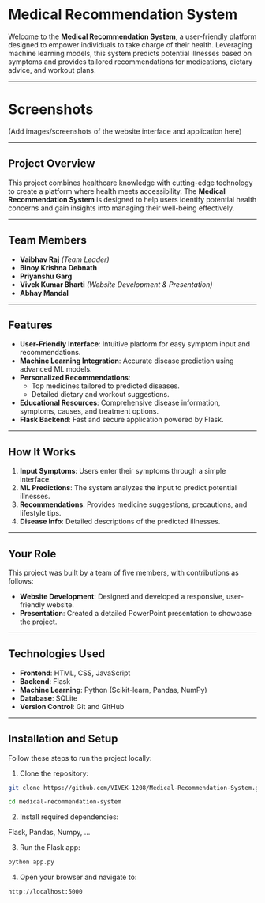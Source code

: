 # Medical Recommendation System

Welcome to the **Medical Recommendation System**, a user-friendly platform designed to empower individuals to take charge of their health. Leveraging machine learning models, this system predicts potential illnesses based on symptoms and provides tailored recommendations for medications, dietary advice, and workout plans.

---

# Screenshots
(Add images/screenshots of the website interface and application here)

---

## Project Overview

This project combines healthcare knowledge with cutting-edge technology to create a platform where health meets accessibility. The **Medical Recommendation System** is designed to help users identify potential health concerns and gain insights into managing their well-being effectively.

---

## Team Members

- **Vaibhav Raj** *(Team Leader)*
- **Binoy Krishna Debnath**
- **Priyanshu Garg**
- **Vivek Kumar Bharti** *(Website Development & Presentation)* 
- **Abhay Mandal**

---

## Features

- **User-Friendly Interface**: Intuitive platform for easy symptom input and recommendations.
- **Machine Learning Integration**: Accurate disease prediction using advanced ML models.
- **Personalized Recommendations**:
  - Top medicines tailored to predicted diseases.
  - Detailed dietary and workout suggestions.
- **Educational Resources**: Comprehensive disease information, symptoms, causes, and treatment options.
- **Flask Backend**: Fast and secure application powered by Flask.

---

## How It Works

1. **Input Symptoms**: Users enter their symptoms through a simple interface.
2. **ML Predictions**: The system analyzes the input to predict potential illnesses.
3. **Recommendations**: Provides medicine suggestions, precautions, and lifestyle tips.
4. **Disease Info**: Detailed descriptions of the predicted illnesses.

---

## Your Role

This project was built by a team of five members, with contributions as follows:
- **Website Development**: Designed and developed a responsive, user-friendly website.
- **Presentation**: Created a detailed PowerPoint presentation to showcase the project.

---

## Technologies Used

- **Frontend**: HTML, CSS, JavaScript
- **Backend**: Flask
- **Machine Learning**: Python (Scikit-learn, Pandas, NumPy)
- **Database**: SQLite
- **Version Control**: Git and GitHub

---

## Installation and Setup

Follow these steps to run the project locally:

1. Clone the repository:
  ```bash
  git clone https://github.com/VIVEK-1208/Medical-Recommendation-System.git
  ```

  ```bash
  cd medical-recommendation-system
  ```

2. Install required dependencies:

  Flask, Pandas, Numpy, ...

3. Run the Flask app:

  ```bash
  python app.py
  ```

4. Open your browser and navigate to:

  ```arduino
  http://localhost:5000
  ```

